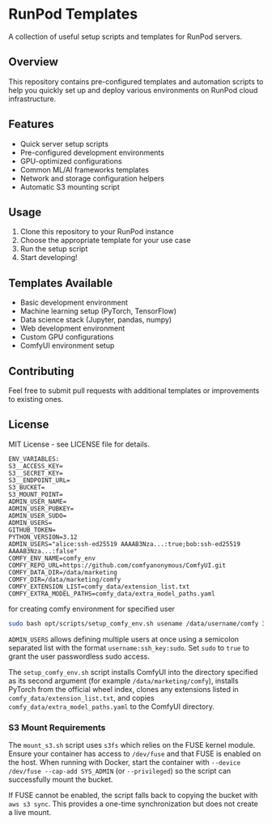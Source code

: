 # RunPod Templates

A collection of useful setup scripts and templates for RunPod servers.

## Overview

This repository contains pre-configured templates and automation scripts to help you quickly set up and deploy various environments on RunPod cloud infrastructure.

## Features

- Quick server setup scripts
- Pre-configured development environments
- GPU-optimized configurations
- Common ML/AI frameworks templates
- Network and storage configuration helpers
- Automatic S3 mounting script

## Usage

1. Clone this repository to your RunPod instance
2. Choose the appropriate template for your use case
3. Run the setup script
4. Start developing!

## Templates Available

- Basic development environment
- Machine learning setup (PyTorch, TensorFlow)
- Data science stack (Jupyter, pandas, numpy)
- Web development environment
- Custom GPU configurations
- ComfyUI environment setup

## Contributing

Feel free to submit pull requests with additional templates or improvements to existing ones.

## License

MIT License - see LICENSE file for details.


```shell
ENV_VARIABLES:
S3__ACCESS_KEY=
S3__SECRET_KEY=
S3__ENDPOINT_URL=
S3_BUCKET=
S3_MOUNT_POINT=
ADMIN_USER_NAME=
ADMIN_USER_PUBKEY=
ADMIN_USER_SUDO=
ADMIN_USERS=
GITHUB_TOKEN=
PYTHON_VERSION=3.12
ADMIN_USERS="alice:ssh-ed25519 AAAAB3Nza...:true;bob:ssh-ed25519 AAAAB3Nza...:false"
COMFY_ENV_NAME=comfy_env
COMFY_REPO_URL=https://github.com/comfyanonymous/ComfyUI.git
COMFY_DATA_DIR=/data/marketing
COMFY_DIR=/data/marketing/comfy
COMFY_EXTENSION_LIST=comfy_data/extension_list.txt
COMFY_EXTRA_MODEL_PATHS=comfy_data/extra_model_paths.yaml
```

for creating comfy environment for specified user
```bash
sudo bash opt/scripts/setup_comfy_env.sh usename /data/username/comfy 3.12
```
`ADMIN_USERS` allows defining multiple users at once using a semicolon separated
list with the format `username:ssh_key:sudo`. Set `sudo` to `true` to grant the
user passwordless sudo access.

The `setup_comfy_env.sh` script installs ComfyUI into the directory specified as
its second argument (for example `/data/marketing/comfy`), installs PyTorch from
the official wheel index, clones any extensions listed in
`comfy_data/extension_list.txt`, and copies `comfy_data/extra_model_paths.yaml`
to the ComfyUI directory.

### S3 Mount Requirements

The `mount_s3.sh` script uses `s3fs` which relies on the FUSE kernel module. Ensure
your container has access to `/dev/fuse` and that FUSE is enabled on the host.
When running with Docker, start the container with `--device /dev/fuse --cap-add SYS_ADMIN`
(or `--privileged`) so the script can successfully mount the bucket.

If FUSE cannot be enabled, the script falls back to copying the bucket with
`aws s3 sync`. This provides a one-time synchronization but does not create a
live mount.


